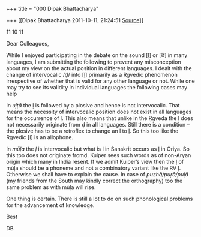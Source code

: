 +++
title = "000 Dipak Bhattacharya"

+++
[[Dipak Bhattacharya	2011-10-11, 21:24:51 [Source](https://groups.google.com/g/bvparishat/c/DleAzpv89ss)]]



11 10 11

  

Dear Colleagues,

  

 While I enjoyed participating in the debate on the sound \[ḷ\] or \[ळ\] in many languages, I am submitting the following to prevent any misconception about my view on the actual position in different languages. I dealt with the change of intervocalic /ḍ/ into \[ḷ\] primarily as a Rgvedic phenomenon irrespective of whether that is valid for any other language or not. While one may try to see its validity in individual languages the following cases may help

 In *uḷṭā* the ḷ is followed by a plosive and hence is not intervocalic. That means the necessity of intervocalic position does not exist in all languages for the occurrence of ḷ. This also means that unlike in the Ṛgveda the ḷ does not necessarily originate from ḍ in all languages. Still there is a condition – the plosive has to be a retroflex to change an l to ḷ. So this too like the Rgvedic \[ḷ\] is an allophone. 

 In *mūḷa* the *ḷ* is intervocalic but what is l in Sanskrit occurs as ḷ in Oriya. So this too does not originate fromḍ. Kuiper sees such words as of non-Aryan origin which many in India resent. If we admit Kuiper’s view then the ḷ of mūḷa should be a phoneme and not a combinatory variant like the RV ḷ. Otherwise we shall have to explain the cause. In case of *puzhā/puṛā/puḷā* (my friends from the South may kindly correct the orthography) too the same problem as with mūḷa will rise.

  

One thing is certain. There is still a lot to do on such phonological problems for the advancement of knowledge.  

  

Best

  

DB



